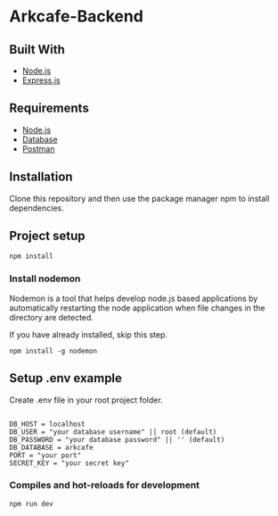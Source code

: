 # Arkcafe-Backend

## Built With
* [Node.js](https://nodejs.org/en/)
* [Express.js](https://expressjs.com/)

## Requirements
* [Node.js](https://nodejs.org/en/)
* [Database](payment.sql)
* [Postman](Payment-App-ZWallet.postman_collection.json)

## Installation

Clone this repository and then use the package manager npm to install dependencies.

## Project setup

```
npm install
```

### Install nodemon

Nodemon is a tool that helps develop node.js based applications by automatically restarting the node application when file changes in the directory are detected.

If you have already installed, skip this step.

```
npm install -g nodemon
```

## Setup .env example

Create .env file in your root project folder.

```env

DB_HOST = localhost
DB_USER = "your database username" || root (default)
DB_PASSWORD = "your database password" || '' (default)
DB_DATABASE = arkcafe
PORT = "your port"
SECRET_KEY = "your secret key"

```

### Compiles and hot-reloads for development
```
npm run dev
```

